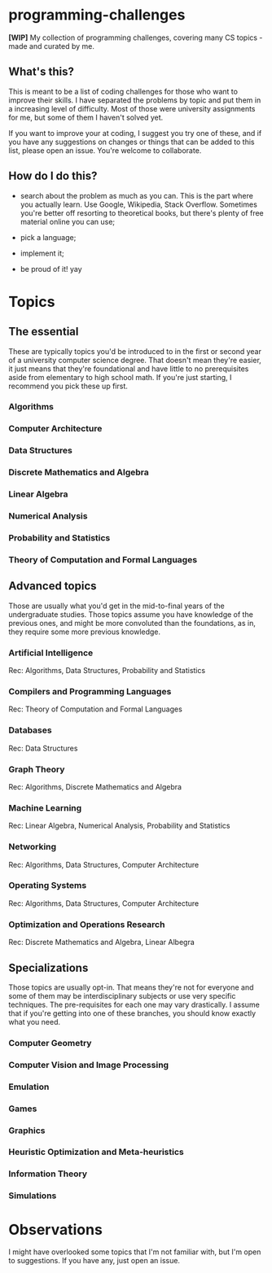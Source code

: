 # programming-challenges

**[WIP]**
My collection of programming challenges, covering many CS topics - made and curated by me.

## What's this?
This is meant to be a list of coding challenges for those who want to improve their skills. I have separated the problems by topic and put them in a increasing level of difficulty. Most of those were university assignments for me, but some of them I haven't solved yet.

If you want to improve your at coding, I suggest you try one of these, and if you have any suggestions on changes or things that can be added to this list, please open an issue. You're welcome to collaborate.

## How do I do this?

- search about the problem as much as you can. This is the part where you actually learn. Use Google, Wikipedia, Stack Overflow. Sometimes you're better off resorting to theoretical books, but there's plenty of free material online you can use;

- pick a language;

- implement it;

- be proud of it! yay

# Topics

## The essential

These are typically topics you'd be introduced to in the first or second year of a university computer science degree. That doesn't mean they're easier, it just means that they're foundational and have little to no prerequisites aside from elementary to high school math. If you're just starting, I recommend you pick these up first.

### Algorithms

### Computer Architecture

### Data Structures

### Discrete Mathematics and Algebra

### Linear Algebra

### Numerical Analysis

### Probability and Statistics

### Theory of Computation and Formal Languages

## Advanced topics

Those are usually what you'd get in the mid-to-final years of the undergraduate studies. Those topics assume you have knowledge of the previous ones, and might be more convoluted than the foundations, as in, they require some more previous knowledge.

### Artificial Intelligence

Rec: Algorithms, Data Structures, Probability and Statistics

### Compilers and Programming Languages

Rec: Theory of Computation and Formal Languages

### Databases

Rec: Data Structures

### Graph Theory

Rec: Algorithms, Discrete Mathematics and Algebra

### Machine Learning

Rec: Linear Algebra, Numerical Analysis, Probability and Statistics

### Networking

Rec: Algorithms, Data Structures, Computer Architecture

### Operating Systems

Rec: Algorithms, Data Structures, Computer Architecture

### Optimization and Operations Research

Rec: Discrete Mathematics and Algebra, Linear Albegra

## Specializations

Those topics are usually opt-in. That means they're not for everyone and some of them may be interdisciplinary subjects or use very specific techniques. The pre-requisites for each one may vary drastically. I assume that if you're getting into one of these branches, you should know exactly what you need.

### Computer Geometry

### Computer Vision and Image Processing

### Emulation

### Games

### Graphics

### Heuristic Optimization and Meta-heuristics

### Information Theory

### Simulations

# Observations

I might have overlooked some topics that I'm not familiar with, but I'm open to suggestions. If you have any, just open an issue.
